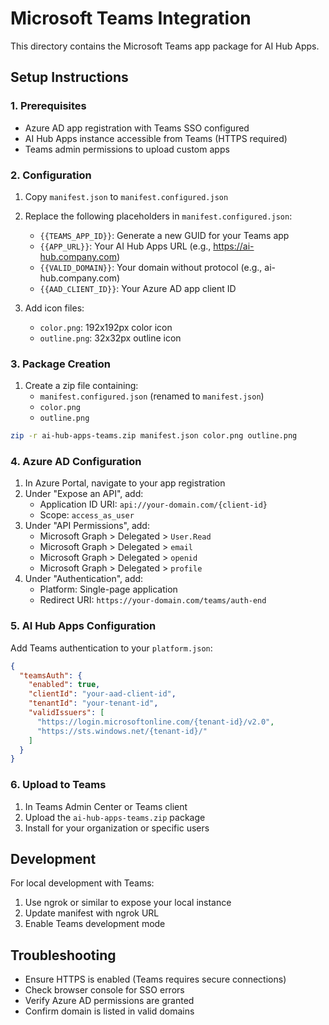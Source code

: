 # Microsoft Teams Integration

This directory contains the Microsoft Teams app package for AI Hub Apps.

## Setup Instructions

### 1. Prerequisites

- Azure AD app registration with Teams SSO configured
- AI Hub Apps instance accessible from Teams (HTTPS required)
- Teams admin permissions to upload custom apps

### 2. Configuration

1. Copy `manifest.json` to `manifest.configured.json`
2. Replace the following placeholders in `manifest.configured.json`:
   - `{{TEAMS_APP_ID}}`: Generate a new GUID for your Teams app
   - `{{APP_URL}}`: Your AI Hub Apps URL (e.g., https://ai-hub.company.com)
   - `{{VALID_DOMAIN}}`: Your domain without protocol (e.g., ai-hub.company.com)
   - `{{AAD_CLIENT_ID}}`: Your Azure AD app client ID

3. Add icon files:
   - `color.png`: 192x192px color icon
   - `outline.png`: 32x32px outline icon

### 3. Package Creation

1. Create a zip file containing:
   - `manifest.configured.json` (renamed to `manifest.json`)
   - `color.png`
   - `outline.png`

```bash
zip -r ai-hub-apps-teams.zip manifest.json color.png outline.png
```

### 4. Azure AD Configuration

1. In Azure Portal, navigate to your app registration
2. Under "Expose an API", add:
   - Application ID URI: `api://your-domain.com/{client-id}`
   - Scope: `access_as_user`
3. Under "API Permissions", add:
   - Microsoft Graph > Delegated > `User.Read`
   - Microsoft Graph > Delegated > `email`
   - Microsoft Graph > Delegated > `openid`
   - Microsoft Graph > Delegated > `profile`
4. Under "Authentication", add:
   - Platform: Single-page application
   - Redirect URI: `https://your-domain.com/teams/auth-end`

### 5. AI Hub Apps Configuration

Add Teams authentication to your `platform.json`:

```json
{
  "teamsAuth": {
    "enabled": true,
    "clientId": "your-aad-client-id",
    "tenantId": "your-tenant-id",
    "validIssuers": [
      "https://login.microsoftonline.com/{tenant-id}/v2.0",
      "https://sts.windows.net/{tenant-id}/"
    ]
  }
}
```

### 6. Upload to Teams

1. In Teams Admin Center or Teams client
2. Upload the `ai-hub-apps-teams.zip` package
3. Install for your organization or specific users

## Development

For local development with Teams:

1. Use ngrok or similar to expose your local instance
2. Update manifest with ngrok URL
3. Enable Teams development mode

## Troubleshooting

- Ensure HTTPS is enabled (Teams requires secure connections)
- Check browser console for SSO errors
- Verify Azure AD permissions are granted
- Confirm domain is listed in valid domains
